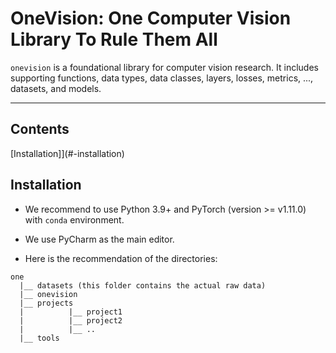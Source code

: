 # OneVision: One Computer Vision Library To Rule Them All

`onevision` is a foundational library for computer vision research. 
It includes supporting functions, data types, data classes, layers, losses, 
metrics, ..., datasets, and models.

----

## Contents

[Installation]](#-installation)

## Installation

- We recommend to use Python 3.9+ and PyTorch (version >= v1.11.0) with `conda` environment.
- We use PyCharm as the main editor.


- Here is the recommendation of the directories:
```text
one
  |__ datasets (this folder contains the actual raw data)
  |__ onevision
  |__ projects
  |          |__ project1
  |          |__ project2
  |          |__ ..
  |__ tools
```
